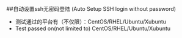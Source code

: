 ##自动设置ssh无密码登陆 (Auto Setup SSH login without password)

- 测试通过的平台有（不仅限）：CentOS/RHEL/Ubuntu/Xubuntu
- Test passed on(not limited to) CentOS/RHEL/Ubuntu/Xubuntu
